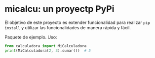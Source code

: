 # micalcu: un proyectp PyPi

El objetivo de este proyecto es extender funcionalidad para realizar `pip install` y utilizar las funcionalidades de manera rápida y fácil.

Paquete de ejemplo. Uso:

```python
from calculadora import MiCalculadora
print(MiCalculadora(2, 3).sumar())  # 5
```

